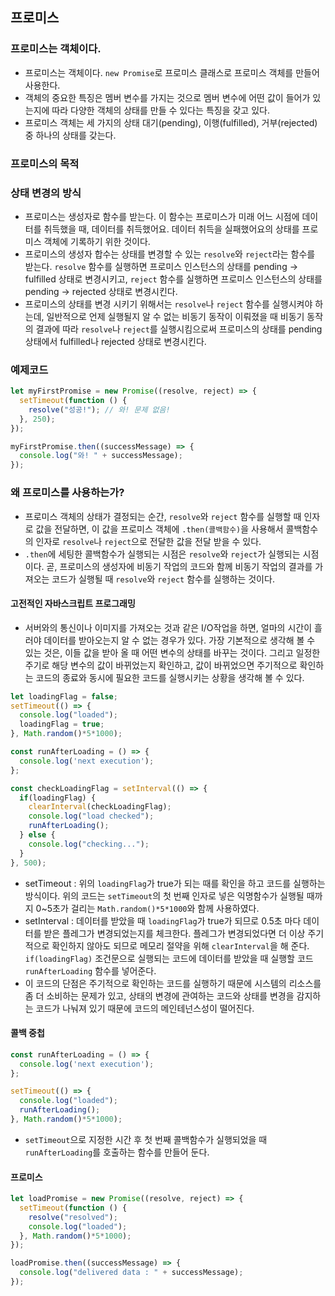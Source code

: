 ## 프로미스

### 프로미스는 객체이다.
- 프로미스는 객체이다. `new Promise`로 프로미스 클래스로 프로미스 객체를 만들어 사용한다.
- 객체의 중요한 특징은 멤버 변수를 가지는 것으로 멤버 변수에 어떤 값이 들어가 있는지에 따라 다양한 객체의 상태를 만들 수 있다는 특징을 갖고 있다.
- 프로미스 객체는 세 가지의 상태 대기(pending), 이행(fulfilled), 거부(rejected) 중 하나의 상태를 갖는다.

### 프로미스의 목적

### 상태 변경의 방식
- 프로미스는 생성자로 함수를 받는다. 이 함수는 프로미스가 미래 어느 시점에 데이터를 취득했을 때, 데이터를 취득했어요. 데이터 취득을 실패했어요의 상태를 프로미스 객체에 기록하기 위한 것이다.
- 프로미스의 생성자 합수는 상태를 변경할 수 있는 `resolve`와 `reject`라는 함수를 받는다. `resolve` 함수를 실행하면 프로미스 인스턴스의 상태를 pending -> fulfilled 상태로 변경시키고, `reject` 함수를 실행하면 프로미스 인스턴스의 상태를 pending -> rejected 상태로 변경시킨다.
- 프로미스의 상태를 변경 시키기 위해서는 `resolve`나 `reject` 함수를 실행시켜야 하는데, 일반적으로 언제 실행될지 알 수 없는 비동기 동작이 이뤄졌을 때 비동기 동작의 결과에 따라 `resolve`나 `reject`를 실행시킴으로써 프로미스의 상태를 pending 상태에서 fulfilled나 rejected 상태로 변경시킨다.

### 예제코드
```js
let myFirstPromise = new Promise((resolve, reject) => {
  setTimeout(function () {
    resolve("성공!"); // 와! 문제 없음!
  }, 250);
});

myFirstPromise.then((successMessage) => {
  console.log("와! " + successMessage);
});
```

### 왜 프로미스를 사용하는가?
- 프로미스 객체의 상태가 결정되는 순간, `resolve`와 `reject` 함수를 실행할 때 인자로 값을 전달하면, 이 값을 프로미스 객체에 `.then(콜백함수)`을 사용해서 콜백함수의 인자로 `resolve`나 `reject`으로 전달한 값을 전달 받을 수 있다.
- `.then`에 세팅한 콜백함수가 실행되는 시점은 `resolve`와 `reject`가 실행되는 시점이다. 곧, 프로미스의 생성자에 비동기 작업의 코드와 함께 비동기 작업의 결과를 가져오는 코드가 실행될 때 `resolve`와 `reject` 함수를 실행하는 것이다.

#### 고전적인 자바스크립트 프로그래밍
- 서버와의 통신이나 이미지를 가져오는 것과 같은 I/O작업을 하면, 얼마의 시간이 흘러야 데이터를 받아오는지 알 수 없는 경우가 있다. 가장 기본적으로 생각해 볼 수 있는 것은, 이들 값을 받아 올 때 어떤 변수의 상태를 바꾸는 것이다. 그리고 일정한 주기로 해당 변수의 값이 바뀌었는지 확인하고, 값이 바뀌었으면 주기적으로 확인하는 코드의 종료와 동시에 필요한 코드를 실행시키는 상황을 생각해 볼 수 있다.
```js
let loadingFlag = false;
setTimeout(() => { 
  console.log("loaded");
  loadingFlag = true;
}, Math.random()*5*1000);

const runAfterLoading = () => {
  console.log('next execution');
};

const checkLoadingFlag = setInterval(() => {
  if(loadingFlag) {
    clearInterval(checkLoadingFlag);
    console.log("load checked");
    runAfterLoading();
  } else {
    console.log("checking...");
  }
}, 500);

```

- setTimeout : 위의 `loadingFlag`가 true가 되는 때를 확인을 하고 코드를 실행하는 방식이다. 위의 코드는 `setTimeout`의 첫 번째 인자로 넣은 익명함수가 실행될 때까지 0~5초가 걸리는 `Math.random()*5*1000`와 함께 사용하였다.
- setInterval : 데이터를 받았을 때 `loadingFlag`가 true가 되므로 0.5초 마다 데이터를 받은 플레그가 변경되었는지를 체크한다. 플레그가 변경되었다면 더 이상 주기적으로 확인하지 않아도 되므로 메모리 절약을 위해 `clearInterval`을 해 준다. `if(loadingFlag)` 조건문으로 실행되는 코드에 데이터를 받았을 때 실행할 코드 `runAfterLoading` 함수를 넣어준다.
- 이 코드의 단점은 주기적으로 확인하는 코드를 실행하기 때문에 시스템의 리소스를 좀 더 소비하는 문제가 있고, 상태의 변경에 관여하는 코드와 상태를 변경을 감지하는 코드가 나눠져 있기 때문에 코드의 메인테넌스성이 떨어진다.

#### 콜백 중첩
```js
const runAfterLoading = () => {
  console.log('next execution');
};

setTimeout(() => { 
  console.log("loaded");
  runAfterLoading();
}, Math.random()*5*1000);
```
- `setTimeout`으로 지정한 시간 후 첫 번째 콜백함수가 실행되었을 때 `runAfterLoading`를 호출하는 함수를 만들어 둔다.

#### 프로미스
```js
let loadPromise = new Promise((resolve, reject) => {
  setTimeout(function () {
    resolve("resolved");
    console.log("loaded");
  }, Math.random()*5*1000);
});

loadPromise.then((successMessage) => {
  console.log("delivered data : " + successMessage);
});
```


